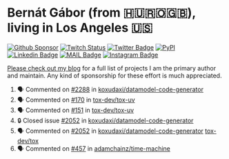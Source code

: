# Bernát Gábor (from 🇭🇺🇷🇴🇬🇧), living in Los Angeles 🇺🇸

[![Github Sponsor](https://img.shields.io/static/v1?label=Sponsor&message=%E2%9D%A4&logo=GitHub&link=https://github.com/sponsors/gaborbernat&style=flat-square)](https://github.com/sponsors/gaborbernat)
[![Twitch Status](https://img.shields.io/twitch/status/gaborbernat?style=flat-square)](https://www.twitch.tv/gaborbernat)
[![Twitter Badge](https://img.shields.io/badge/-@gjbernat-1ca0f1?style=flat-square&labelColor=1ca0f1&logo=twitter&logoColor=white&link=https://twitter.com/gjbernat)](https://twitter.com/gjbernat)
[![PyPI](https://img.shields.io/badge/-gaborbernat-0073b7?style=flat-square&logo=Python&logoColor=white&link=https://pypi.org/user/gaborbernat/)](https://pypi.org/user/gaborbernat/)
[![Linkedin Badge](https://img.shields.io/badge/-gaborbernat-blue?style=flat-square&logo=Linkedin&logoColor=white&link=https://www.linkedin.com/in/gaborbernat/)](https://www.linkedin.com/in/gaborbernat/)
[![MAIL Badge](https://img.shields.io/badge/-gaborjbernat@gmail.com-c14438?style=flat-square&logo=Gmail&logoColor=white&link=mailto:gaborjbernat@gmail.com)](mailto:gaborjbernat@gmail.com)
[![Instagram Badge](https://img.shields.io/badge/-@gabor__bernat-845EC2?style=flat-square&labelColor=white&logo=Instagram&link=https://instagram.com/gabor_bernat/)](https://instagram.com/gabor_bernat)

[Please check out my blog](https://bernat.tech/about/) for a full list of projects I am the primary author and maintain.
Any kind of sponsorship for these effort is much appreciated.

<!--START_SECTION:activity-->

1. 🗣 Commented on [#2288](https://github.com/koxudaxi/datamodel-code-generator/pull/2288#issuecomment-2642150386) in [koxudaxi/datamodel-code-generator](https://github.com/koxudaxi/datamodel-code-generator)
2. 🗣 Commented on [#170](https://github.com/tox-dev/tox-uv/issues/170#issuecomment-2642026663) in [tox-dev/tox-uv](https://github.com/tox-dev/tox-uv)
3. 🗣 Commented on [#151](https://github.com/tox-dev/tox-uv/issues/151#issuecomment-2641887071) in [tox-dev/tox-uv](https://github.com/tox-dev/tox-uv)
4. 🔒 Closed issue [#2052](https://github.com/koxudaxi/datamodel-code-generator/issues/2052) in [koxudaxi/datamodel-code-generator](https://github.com/koxudaxi/datamodel-code-generator)
5. 🗣 Commented on [#2052](https://github.com/koxudaxi/datamodel-code-generator/issues/2052#issuecomment-2640901560) in [koxudaxi/datamodel-code-generator](https://github.com/koxudaxi/datamodel-code-generator)
   [tox-dev/tox](https://github.com/tox-dev/tox)
5. 🗣 Commented on [#457](https://github.com/adamchainz/time-machine/pull/457#issuecomment-2197730644) in
[adamchainz/time-machine](https://github.com/adamchainz/time-machine)
<!--END_SECTION:activity-->
